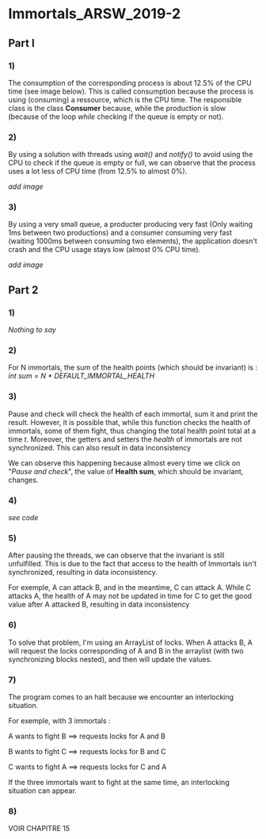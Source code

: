 # Immortals_ARSW_2019-2


## Part I 

### 1)

The consumption of the corresponding process is about 12.5% of the CPU time (see image below). This is called consumption because the process is using (consuming) a ressource, which is the CPU time. The responsible class is the class **Consumer** because, while the production is slow (because of the loop *while* checking if the queue is empty or not).

[](https://i.imgur.com/EdYFPJV.png)


### 2)

By using a solution with threads using *wait()* and *notify()* to avoid using the CPU to check if the queue is empty or full, we can observe that the process uses a lot less of CPU time (from 12.5% to almost 0%).

*add image*

### 3)

By using a very small queue, a producter producing very fast (Only waiting 1ms between two productions) and a consumer consuming very fast (waiting 1000ms between consuming two elements), the application doesn't crash and the CPU usage stays low (almost 0% CPU time).

*add image*

## Part 2

### 1)

*Nothing to say*

### 2)

For N immortals, the sum of the health points (which should be invariant) is : *int sum = N \* DEFAULT_IMMORTAL_HEALTH*

### 3)

Pause and check will check the health of each immortal, sum it and print the result. However, it is possible that, while this function checks the health of immortals, some of them fight, thus changing the total health point total at a time *t*. Moreover, the getters and setters the *health* of immortals are not synchronized. This can also result in data inconsistency

We can observe this happening because almost every time we click on "*Pause and check*", the value of **Health sum**, which should be invariant, changes.

### 4)

*see code*


### 5)

After pausing the threads, we can observe that the invariant is still unfulfilled. This is due to the fact that access to the health of Immortals isn't synchronized, resulting in data inconsistency.

For exemple, A can attack B, and in the meantime, C can attack A. While C attacks A, the health of A may not be updated in time for C to get the good value after A attacked B, resulting in data inconsistency


### 6)

To solve that problem, I'm using an ArrayList of locks. When A attacks B, A will request the locks corresponding of A and B in the arraylist (with two synchronizing blocks nested), and then will update the values.


### 7)

The program comes to an halt because we encounter an interlocking situation.

For exemple, with 3 immortals : 

A wants to fight B ==> requests locks for A and B

B wants to fight C ==> requests locks for B and C

C wants to fight A ==> requests locks for C and A

If the three immortals want to fight at the same time, an interlocking situation can appear.

### 8)

VOIR CHAPITRE 15



